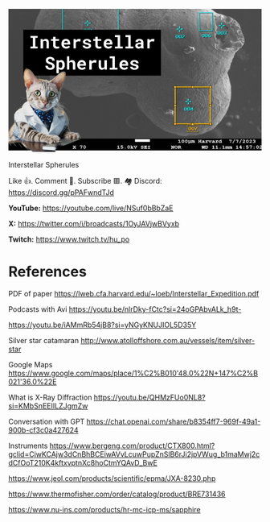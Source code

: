 ![](thumbnails/03.09.2023.png)

Interstellar Spherules

Like 👍. Comment 💬. Subscribe 🟥.
🏘 Discord: https://discord.gg/pPAFwndTJd

**YouTube:** https://youtube.com/live/NSuf0bBbZaE

**X:** https://twitter.com/i/broadcasts/1OyJAVjwBVyxb

**Twitch:** https://www.twitch.tv/hu_po


# References

PDF of paper
https://lweb.cfa.harvard.edu/~loeb/Interstellar_Expedition.pdf

Podcasts with Avi
https://youtu.be/nlrDky-fCtc?si=24oGPAbvALk_h9t-

https://youtu.be/iAMmRb54jB8?si=yNGyKNUJIOL5D35Y

Silver star catamaran
http://www.atolloffshore.com.au/vessels/item/silver-star

Google Maps
https://www.google.com/maps/place/1%C2%B010'48.0%22N+147%C2%B021'36.0%22E

What is X-Ray Diffraction
https://youtu.be/QHMzFUo0NL8?si=KMbSnEEIILZJgmZw

Conversation with GPT
https://chat.openai.com/share/b8354ff7-969f-49a1-900b-cf3c0a427624

Instruments
https://www.bergeng.com/product/CTX800.html?gclid=CjwKCAjw3dCnBhBCEiwAVvLcuwPupZnSlB6rJi2jpVWug_b1maMwj2cdCfOoT210K4kftxvptnXc8hoCtmYQAvD_BwE

https://www.jeol.com/products/scientific/epma/JXA-8230.php

https://www.thermofisher.com/order/catalog/product/BRE731436

https://www.nu-ins.com/products/hr-mc-icp-ms/sapphire
